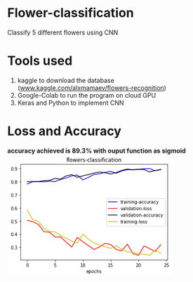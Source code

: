 # Flower-classification
Classify 5 different flowers using CNN

# Tools used
1) kaggle to download the database (www.kaggle.com/alxmamaev/flowers-recognition)
2) Google-Colab to run the program on cloud GPU
3) Keras and Python to implement CNN

# Loss and Accuracy
**accuracy achieved is 89.3% with ouput function as sigmoid**
![](graph.png)
